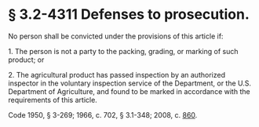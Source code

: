 # § 3.2-4311 Defenses to prosecution.

<p>No person shall be convicted under the provisions of this article if:</p><p>1. The person is not a party to the packing, grading, or marking of such product; or</p><p>2. The agricultural product has passed inspection by an authorized inspector in the voluntary inspection service of the Department, or the U.S. Department of Agriculture, and found to be marked in accordance with the requirements of this article.</p><p>Code 1950, § 3-269; 1966, c. 702, § 3.1-348; 2008, c. <a href='http://lis.virginia.gov/cgi-bin/legp604.exe?081+ful+CHAP0860'>860</a>.</p>